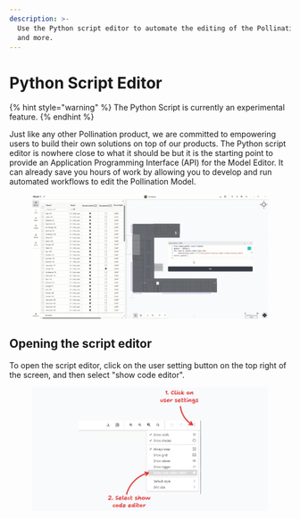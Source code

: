 ```yaml
---
description: >-
  Use the Python script editor to automate the editing of the Pollination Model
  and more.
---
```


# Python Script Editor

{% hint style="warning" %}
The Python Script is currently an experimental feature.
{% endhint %}

Just like any other Pollination product, we are committed to empowering users to build their own solutions on top of our products. The Python script editor is nowhere close to what it should be but it is the starting point to provide an Application Programming Interface (API) for the Model Editor. It can already save you hours of work by allowing you to develop and run automated workflows to edit the Pollination Model.

<figure><img src="../../.gitbook/assets/python-script.gif" alt=""><figcaption></figcaption></figure>

## Opening the script editor

To open the script editor, click on the user setting button on the top right of the screen, and then select "show code editor".

<figure><img src="../../.gitbook/assets/image (2).png" alt=""><figcaption></figcaption></figure>
